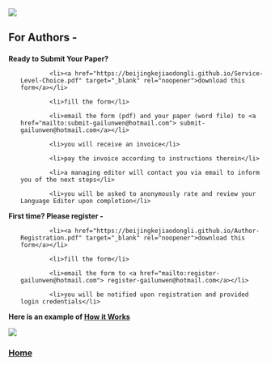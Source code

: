 <img src="http://sites.bu.edu/cliveg/files/2018/09/banner.jpg" class="alignright" />

<h2><strong><span style="color: #339966;">

For Authors -</span> </strong></h2>

<strong>Ready to Submit Your Paper? </strong>

<ul>

            <li><a href="https://beijingkejiaodongli.github.io/Service-Level-Choice.pdf" target="_blank" rel="noopener">download this form</a></li>

            <li>fill the form</li>

            <li>email the form (pdf) and your paper (word file) to <a href="mailto:submit-gailunwen@hotmail.com"> submit-gailunwen@hotmail.com</a></li>

            <li>you will receive an invoice</li>

            <li>pay the invoice according to instructions therein</li>

            <li>a managing editor will contact you via email to inform you of the next steps</li>

            <li>you will be asked to anonymously rate and review your Language Editor upon completion</li>

</ul>

<strong>First time? Please register - </strong>

<ul>

            <li><a href="https://beijingkejiaodongli.github.io/Author-Registration.pdf" target="_blank" rel="noopener">download this form</a></li>

            <li>fill the form</li>

            <li>email the form to <a href="mailto:register-gailunwen@hotmail.com"> register-gailunwen@hotmail.com</a></li>

            <li>you will be notified upon registration and provided login credentials</li>

</ul>

 

<strong>Here is an example of <a href="http://sites.bu.edu/cliveg/files/2018/09/AU-How-It-Works.png" target="_blank" rel="noopener"><strong>How it Works</strong>

<img src="https://beijingkejiaodongli.github.io/AU-How-It-Works.png" /></a>

 

<h3><strong><a href="https://beijingkejiaodongli.github.io">Home</a></strong></h3>

<p style="text-align: right;"><strong> </strong></p>

